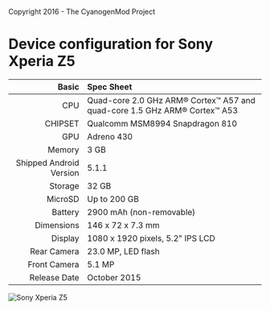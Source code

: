 Copyright 2016 - The CyanogenMod Project

Device configuration for Sony Xperia Z5
=====================================

Basic   | Spec Sheet
-------:|:-------------------------
CPU     | Quad-core 2.0 GHz ARM® Cortex™ A57 and quad-core 1.5 GHz ARM® Cortex™ A53
CHIPSET | Qualcomm MSM8994 Snapdragon 810
GPU     | Adreno 430
Memory  | 3 GB
Shipped Android Version | 5.1.1
Storage | 32 GB
MicroSD | Up to 200 GB
Battery | 2900 mAh (non-removable)
Dimensions | 146 x 72 x 7.3 mm
Display | 1080 x 1920 pixels, 5.2" IPS LCD
Rear Camera  | 23.0 MP, LED flash
Front Camera | 5.1 MP
Release Date | October 2015

![Sony Xperia Z5](http://cdn2.gsmarena.com/vv/pics/sony/sony-z5-1.jpg "Sony Xperia Z5")
